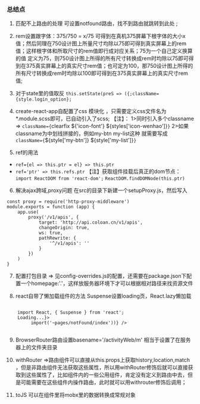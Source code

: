 ### 总结点

1. 匹配不上路由的处理 可设置notfound路由，找不到路由就跳转到此处 ;
2. rem设置跟字体：375/750 = x/75 可得到在真机375屏幕下根字体的大小x值；然后同理在750设计图上所量尺寸均除以75即可得到真实屏幕上的rem值；这样根字体和所取尺寸的rem值即行成对应关系；75为一个自己定义换算的值 定义为75，则750设计图上所得的所有尺寸转换成rem时均除以75即可得到在375真实屏幕上的真实尺寸rem值；也可定为100，那750设计图上所得的所有尺寸转换成rem时均除以100即可得到在375真实屏幕上的真实尺寸rem值;
3. 对于state里的值取反  `this.setState(preS => ({;className={style.login_option};`
4. create-react-app自配置了css 模块化 ，只需要定义css文件名为*.module.scss即可，已自动引入了scss;
【注】：
1>同时引入多个classname =>  `className={`clearfix ${'icon-font'} ${styles['icon-wenhao']}`}`
2>如果classname为中划线拼接的，例如my-btn my-list这种 就需要写成 `className={`${style['my-btn']} ${style['my-list']}`}`

5. ref的用法
* `ref={el => this.ptr = el} => this.ptr`
* `ref='ptr' => this.refs.ptr`
【注】获取组件挂载后真正的dom节点：
`import ReactDOM from 'react-dom';`
`ReactDOM.findDOMNode(this.ptr)`

6. 解决ajax跨域,proxy问题 在src的目录下新建一个setupProxy.js，然后写入
```
const proxy = require('http-proxy-middleware')
module.exports = function (app) {
    app.use(
        proxy('/v1/apis', {
            target: 'http://api.coloan.cn/v1/apis',
            changeOrigin: true,
            ws: true,
            pathRewrite: {
                '^/v1/apis': ''
            }
        })
    )
}
```

7. 配置打包目录 => 见config-overrides.js的配置，还需要在package.json下配置一个homepage:'.'，这样放服务器环境下才可以根据相对路径来找资源文件

8. react自带了懒加载组件的方法 Suspense设置loading页，React.lazy懒加载
<code>
    import React, { Suspense } from 'react';
    <Suspense fallback={<div style={{ display: 'flex', justifyContent: 'center', alignItems: 'center' }}>Loading...</div>}>
        <Route component={React.lazy(() => import('~pages/notFound/index'))} />
    </Suspense>
</code>

9. BrowserRouter路由设置basename='/activityWeb/m' 相当于设置了在服务器上的文件夹目录

10. withRouter =>路由组件可以直接从this.props上获取history,location,match ，但是非路由组件无法获取这些属性，所以用withRouter修饰后就可以直接获取到这些属性了，比如组件内的一些公用组件，肯定没有定义到路由中去，但是可能需要在这些组件内操作路由，此时就可以用withrouter修饰后调用；

11. toJS 可以在组件里将mobx里的数据转换成常规对象